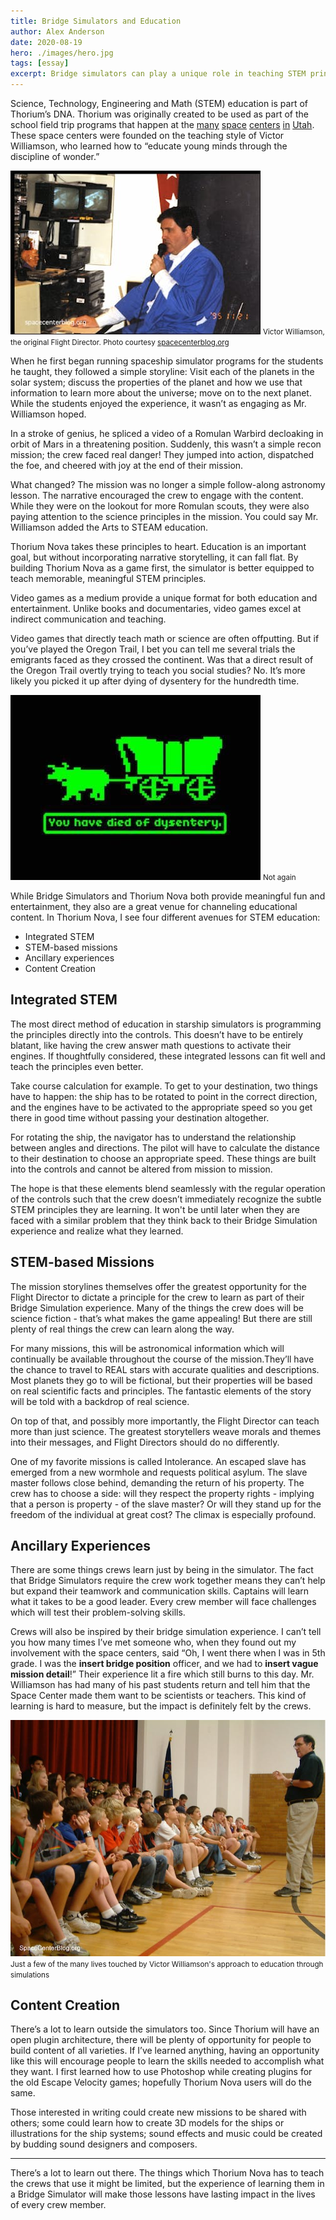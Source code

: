 ```yaml
---
title: Bridge Simulators and Education
author: Alex Anderson
date: 2020-08-19
hero: ./images/hero.jpg
tags: [essay]
excerpt: Bridge simulators can play a unique role in teaching STEM principles to crews.
---
```


Science, Technology, Engineering and Math (STEM) education is part of Thorium’s DNA. Thorium was originally created to be used as part of the school field trip programs that happen at the [many](https://spacecenter.alpineschools.org/) [space](https://www.thelionsgatecenter.com/) [centers](https://www.discoveryspacecenter.com/) [in](https://realitysedge.org/) [Utah](https://www.spacecamputah.org/). These space centers were founded on the teaching style of Victor Williamson, who learned how to “educate young minds through the discipline of wonder.”

![Victor Williamson](images/vic1.jpeg)
<small style="text-align:center;">Victor Williamson, the original Flight Director. Photo courtesy <a href="https://spacecenterblog.org">spacecenterblog.org</a></small>

When he first began running spaceship simulator programs for the students he taught, they followed a simple storyline: Visit each of the planets in the solar system; discuss the properties of the planet and how we use that information to learn more about the universe; move on to the next planet. While the students enjoyed the experience, it wasn’t as engaging as Mr. Williamson hoped.

In a stroke of genius, he spliced a video of a Romulan Warbird decloaking in orbit of Mars in a threatening position. Suddenly, this wasn’t a simple recon mission; the crew faced real danger! They jumped into action, dispatched the foe, and cheered with joy at the end of their mission.

What changed? The mission was no longer a simple follow-along astronomy lesson. The narrative encouraged the crew to engage with the content. While they were on the lookout for more Romulan scouts, they were also paying attention to the science principles in the mission. You could say Mr. Williamson added the Arts to STEAM education.

Thorium Nova takes these principles to heart. Education is an important goal, but without incorporating narrative storytelling, it can fall flat. By building Thorium Nova as a game first, the simulator is better equipped to teach memorable, meaningful STEM principles.

Video games as a medium provide a unique format for both education and entertainment. Unlike books and documentaries, video games excel at indirect communication and teaching.

Video games that directly teach math or science are often offputting. But if you’ve played the Oregon Trail, I bet you can tell me several trials the emigrants faced as they crossed the continent. Was that a direct result of the Oregon Trail overtly trying to teach you social studies? No. It’s more likely you picked it up after dying of dysentery for the hundredth time.

![You have died of dysentery](images/oregon-trail.jpeg)
<small style="text-align:center;">Not again</small>

While Bridge Simulators and Thorium Nova both provide meaningful fun and entertainment, they also are a great venue for channeling educational content. In Thorium Nova, I see four different avenues for STEM education:

- Integrated STEM
- STEM-based missions
- Ancillary experiences
- Content Creation

## Integrated STEM

The most direct method of education in starship simulators is programming the principles directly into the controls. This doesn’t have to be entirely blatant, like having the crew answer math questions to activate their engines. If thoughtfully considered, these integrated lessons can fit well and teach the principles even better.

Take course calculation for example. To get to your destination, two things have to happen: the ship has to be rotated to point in the correct direction, and the engines have to be activated to the appropriate speed so you get there in good time without passing your destination altogether.

For rotating the ship, the navigator has to understand the relationship between angles and directions. The pilot will have to calculate the distance to their destination to choose an appropriate speed. These things are built into the controls and cannot be altered from mission to mission.

The hope is that these elements blend seamlessly with the regular operation of the controls such that the crew doesn’t immediately recognize the subtle STEM principles they are learning. It won't be until later when they are faced with a similar problem that they think back to their Bridge Simulation experience and realize what they learned.

## STEM-based Missions

The mission storylines themselves offer the greatest opportunity for the Flight Director to dictate a principle for the crew to learn as part of their Bridge Simulation experience. Many of the things the crew does will be science fiction - that’s what makes the game appealing! But there are still plenty of real things the crew can learn along the way.

For many missions, this will be astronomical information which will continually be available throughout the course of the mission.They’ll have the chance to travel to REAL stars with accurate qualities and descriptions. Most planets they go to will be fictional, but their properties will be based on real scientific facts and principles. The fantastic elements of the story will be told with a backdrop of real science.

On top of that, and possibly more importantly, the Flight Director can teach more than just science. The greatest storytellers weave morals and themes into their messages, and Flight Directors should do no differently.

One of my favorite missions is called Intolerance. An escaped slave has emerged from a new wormhole and requests political asylum. The slave master follows close behind, demanding the return of his property. The crew has to choose a side: will they respect the property rights - implying that a person is property - of the slave master? Or will they stand up for the freedom of the individual at great cost? The climax is especially profound.

## Ancillary Experiences

There are some things crews learn just by being in the simulator. The fact that Bridge Simulators require the crew work together means they can’t help but expand their teamwork and communication skills. Captains will learn what it takes to be a good leader. Every crew member will face challenges which will test their problem-solving skills.

Crews will also be inspired by their bridge simulation experience. I can’t tell you how many times I’ve met someone who, when they found out my involvement with the space centers, said “Oh, I went there when I was in 5th grade. I was the **insert bridge position** officer, and we had to **insert vague mission detail**!” Their experience lit a fire which still burns to this day. Mr. Williamson has had many of his past students return and tell him that the Space Center made them want to be scientists or teachers. This kind of learning is hard to measure, but the impact is definitely felt by the crews.

![Victor Williamson](images/vic2.jpeg)
<small style="text-align:center;">Just a few of the many lives touched by Victor Williamson's approach to education through simulations</small>

## Content Creation

There’s a lot to learn outside the simulators too. Since Thorium will have an open plugin architecture, there will be plenty of opportunity for people to build content of all varieties. If I’ve learned anything, having an opportunity like this will encourage people to learn the skills needed to accomplish what they want. I first learned how to use Photoshop while creating plugins for the old Escape Velocity games; hopefully Thorium Nova users will do the same.

Those interested in writing could create new missions to be shared with others; some could learn how to create 3D models for the ships or illustrations for the ship systems; sound effects and music could be created by budding sound designers and composers.

---

There’s a lot to learn out there. The things which Thorium Nova has to teach the crews that use it might be limited, but the experience of learning them in a Bridge Simulator will make those lessons have lasting impact in the lives of every crew member.
